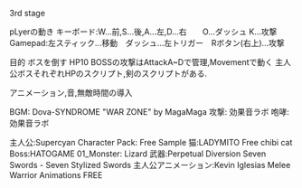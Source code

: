 3rd stage

pLyerの動き
キーボード:W...前,S...後,A...左,D...右　　O...ダッシュ K...攻撃　
Gamepad:左スティック...移動　ダッシュ...左トリガー　Rボタン(右上)...攻撃



目的
ボスを倒す
HP10
BOSSの攻撃はAttackA~Dで管理,Movementで動く
主人公ボスそれぞれHPのスクリプト,剣のスクリプトがある.

アニメーション,音,無敵時間の導入

BGM: Dova-SYNDROME "WAR ZONE" by MagaMaga
攻撃: 効果音ラボ
咆哮: 効果音ラボ


主人公:Supercyan Character Pack: Free Sample 
猫:LADYMITO Free chibi cat
Boss:HATOGAME  01_Monster: Lizard
武器:Perpetual Diversion Seven Swords - Seven Stylized Swords
主人公アニメーション:Kevin Iglesias Melee Warrior Animations FREE